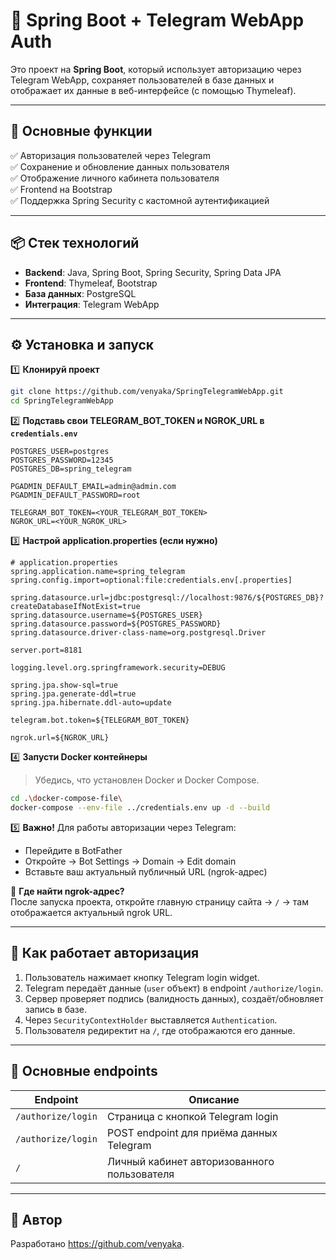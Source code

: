 # 📱 Spring Boot + Telegram WebApp Auth

Это проект на **Spring Boot**, который использует авторизацию через Telegram WebApp, сохраняет пользователей в базе данных и отображает их данные в веб-интерфейсе (с помощью Thymeleaf).

---

## 🚀 Основные функции

✅ Авторизация пользователей через Telegram  
✅ Сохранение и обновление данных пользователя  
✅ Отображение личного кабинета пользователя  
✅ Frontend на Bootstrap  
✅ Поддержка Spring Security с кастомной аутентификацией

---

## 📦 Стек технологий

- **Backend**: Java, Spring Boot, Spring Security, Spring Data JPA
- **Frontend**: Thymeleaf, Bootstrap
- **База данных**: PostgreSQL
- **Интеграция**: Telegram WebApp

---

## ⚙️ Установка и запуск

1️⃣ **Клонируй проект**
```bash
git clone https://github.com/venyaka/SpringTelegramWebApp.git
cd SpringTelegramWebApp
```

2️⃣ **Подставь свои TELEGRAM_BOT_TOKEN и NGROK_URL в `credentials.env`**
```env
POSTGRES_USER=postgres
POSTGRES_PASSWORD=12345
POSTGRES_DB=spring_telegram

PGADMIN_DEFAULT_EMAIL=admin@admin.com
PGADMIN_DEFAULT_PASSWORD=root

TELEGRAM_BOT_TOKEN=<YOUR_TELEGRAM_BOT_TOKEN>
NGROK_URL=<YOUR_NGROK_URL>
```

3️⃣ **Настрой application.properties (если нужно)**
```
# application.properties
spring.application.name=spring_telegram
spring.config.import=optional:file:credentials.env[.properties]

spring.datasource.url=jdbc:postgresql://localhost:9876/${POSTGRES_DB}?createDatabaseIfNotExist=true
spring.datasource.username=${POSTGRES_USER}
spring.datasource.password=${POSTGRES_PASSWORD}
spring.datasource.driver-class-name=org.postgresql.Driver

server.port=8181

logging.level.org.springframework.security=DEBUG

spring.jpa.show-sql=true
spring.jpa.generate-ddl=true
spring.jpa.hibernate.ddl-auto=update

telegram.bot.token=${TELEGRAM_BOT_TOKEN}

ngrok.url=${NGROK_URL}
```

4️⃣ **Запусти Docker контейнеры**
> Убедись, что установлен Docker и Docker Compose.
```bash
cd .\docker-compose-file\
docker-compose --env-file ../credentials.env up -d --build
```
5️⃣ **Важно!** Для работы авторизации через Telegram:

* Перейдите в BotFather
* Откройте → Bot Settings → Domain → Edit domain
* Вставьте ваш актуальный публичный URL (ngrok-адрес)

📍 **Где найти ngrok-адрес?**  
После запуска проекта, откройте главную страницу сайта → `/` → там отображается актуальный ngrok URL.


---

## 📲 Как работает авторизация

1. Пользователь нажимает кнопку Telegram login widget.
2. Telegram передаёт данные (`user` объект) в endpoint `/authorize/login`.
3. Сервер проверяет подпись (валидность данных), создаёт/обновляет запись в базе.
4. Через `SecurityContextHolder` выставляется `Authentication`.
5. Пользователя редиректит на `/`, где отображаются его данные.

---

## 🔑 Основные endpoints

| Endpoint           | Описание                                      |
|--------------------|----------------------------------------------|
| `/authorize/login` | Страница с кнопкой Telegram login             |
| `/authorize/login` | POST endpoint для приёма данных Telegram      |
| `/`                | Личный кабинет авторизованного пользователя  |

---

## 🤝 Автор

Разработано https://github.com/venyaka.